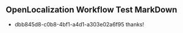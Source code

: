 ## OpenLocalization Workflow Test MarkDown
* dbb845d8-c0b8-4bf1-a4d1-a303e02a6f95 thanks!

<!--HONumber=Jan17_HO1-->


